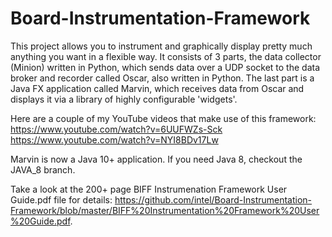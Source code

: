 # Board-Instrumentation-Framework
This project allows you to instrument and graphically display pretty much anything you want in a flexible way. 
It consists of 3 parts, the data collector (Minion) written in Python, which sends data over a UDP socket to the data broker and recorder called Oscar, also written in Python.  The last part is a Java FX application called Marvin, which receives data from Oscar and displays it via a library of highly configurable 'widgets'.

Here are a couple of my YouTube videos that make use of this framework:
https://www.youtube.com/watch?v=6UUFWZs-Sck
https://www.youtube.com/watch?v=NYI8BDv17Lw

Marvin is now a Java 10+ application.  If you need Java 8, checkout the JAVA_8 branch.




Take a look at the 200+ page BIFF Instrumenation Framework User Guide.pdf file for details: https://github.com/intel/Board-Instrumentation-Framework/blob/master/BIFF%20Instrumentation%20Framework%20User%20Guide.pdf.
